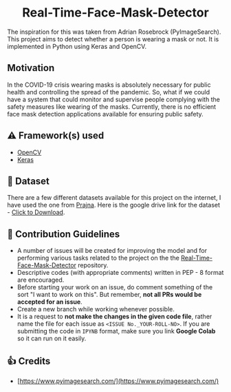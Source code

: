 <h1 align="center">Real-Time-Face-Mask-Detector</h1>

The inspiration for this was taken from Adrian Rosebrock (PyImageSearch). This project aims to detect 
whether a person is wearing a mask or not. It is implemented in Python using Keras and OpenCV. 

## Motivation
In the COVID-19 crisis wearing masks is absolutely necessary for public health and controlling the spread of the pandemic. 
So, what if we could have a system that could monitor and supervise people complying with the safety measures like wearing of the masks.
Currently, there is no efficient face mask detection applications available for ensuring public safety. 

## :warning: Framework(s) used

- [OpenCV](https://opencv.org/)
- [Keras](https://keras.io/)

## :file_folder: Dataset
There are a few different datasets available for this project on the internet, I have used the one from [Prajna](https://github.com/prajnasb).
Here is the google drive link for the dataset - [Click to Download](https://drive.google.com/drive/folders/1PruHnSocJppeW24rzrXNb8G0IWe-r9ro?usp=sharing).

## :handshake: Contribution Guidelines

- A number of issues will be created for improving the model and for performing various tasks related to the project on the the 
[Real-Time-Face-Mask-Detector](https://github.com/GeekHaven/Real-Time-Face-Mask-Detector/issues) repository.
 - Descriptive codes (with appropriate comments) written in PEP - 8 format are encouraged.
 - Before starting your work on an issue, do comment something of the sort "I want to work on this".
But remember, **not all PRs would be accepted for an issue**.
 - Create a new branch while working whenever possible.
 - It is a request to **not make the changes in the given code file**, rather name the file for each issue as  `<ISSUE No._YOUR-ROLL-NO>`. 
If you are submitting the code in `IPYNB` format, make sure you link **Google Colab** so it can run on it easily.


## :+1: Credits
* [https://www.pyimagesearch.com/](https://www.pyimagesearch.com/)
